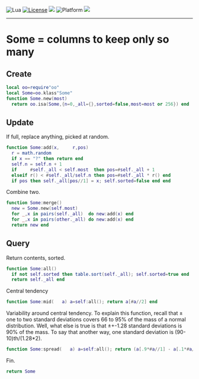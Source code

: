 
<img alt="Lua" src="https://img.shields.io/badge/lua-v5.4-blue">&nbsp;<a 
href="https://github.com/timm/keys/blob/master/LICENSE.md"><img
alt="License" src="https://img.shields.io/badge/license-unlicense-red"></a> <img
src="https://img.shields.io/badge/purpose-ai%20,%20se-blueviolet"> <img
alt="Platform" src="https://img.shields.io/badge/platform-osx%20,%20linux-lightgrey"> <a
href="https://github.com/timm/keys/actions"><img
src="https://github.com/rezons/rezons.github.io/actions/workflows/tests.yml/badge.svg"></a>

<hr>

# Some = columns to keep only so many
## Create

```lua
local oo=require"oo"
local Some=oo.klass"Some"
function Some.new(most)
  return oo.isa(Some,{n=0,_all={},sorted=false,most=most or 256}) end
```
## Update
If full, replace anything, picked at random.

```lua
function Some:add(x,     r,pos)
  r = math.random
  if x == "?" then return end
  self.n = self.n + 1
  if     #self._all < self.most  then pos=#self._all + 1
  elseif r() < #self._all/self.n then pos=#self._all * r() end
  if pos then self._all[pos//1] = x; self.sorted=false end end 
```
Combine two.

```lua
function Some:merge()
  new = Some.new(self.most)
  for _,x in pairs(self._all)  do new:add(x) end
  for _,x in pairs(other._all) do new:add(x) end
  return new end
```
## Query
Return contents, sorted.

```lua
function Some:all()
  if not self.sorted then table.sort(self._all); self.sorted=true end
  return self._all end
```
Central tendency

```lua
function Some:mid(   a) a=self:all(); return a[#a//2] end
```
Variability around central  tendency.
To explain this function, recall that
&plusmn; one to two standard deviations covers 66 to 95% of the mass
of a normal distribution.
Well, what else is true is that &plusmn;+-1.28 standard deviations
is 90% of the mass. To say that another way, one standard
deviation is (90-10)th/(1.28*2).

```lua
function Some:spread(   a) a=self:all(); return (a[.9*#a//1] - a[.1*#a//1])/2.56 end
```
Fin.

```lua
return Some
```
